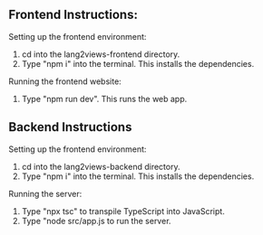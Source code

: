 ## Frontend Instructions:

Setting up the frontend environment:

1. cd into the lang2views-frontend directory.
2. Type "npm i" into the terminal. This installs the dependencies.

Running the frontend website:

1. Type "npm run dev". This runs the web app.

## Backend Instructions

Setting up the frontend environment:

1. cd into the lang2views-backend directory.
2. Type "npm i" into the terminal. This installs the dependencies.

Running the server:

1. Type "npx tsc" to transpile TypeScript into JavaScript.
2. Type "node src/app.js to run the server.
